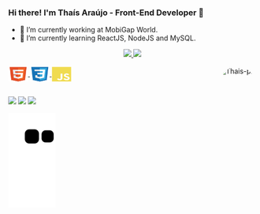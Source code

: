 ### Hi there! I'm Thaís Araújo - Front-End Developer 👋



- 🔭 I’m currently working at MobiGap World.
- 🌱 I’m currently learning ReactJS, NodeJS and MySQL.

<div align="center">
  <a href="https://github.com/thaisaraujosantos">
  <img height="180em" src="https://github-readme-stats.vercel.app/api?username=thaisaraujosantos&show_icons=true&theme=dracula&include_all_commits=true&count_private=true"/>
  <img height="180em" src="https://github-readme-stats.vercel.app/api/top-langs/?username=thaisaraujosantos&layout=compact&langs_count=7&theme=dracula"/>
</div>
<div style="display: inline_block"><br>
  <img align="center" alt="Thais-HTML" height="30" width="40" src="https://raw.githubusercontent.com/devicons/devicon/master/icons/html5/html5-original.svg">
  <img align="center" alt="Thais-CSS" height="30" width="40" src="https://raw.githubusercontent.com/devicons/devicon/master/icons/css3/css3-original.svg">
  <img align="center" alt="Thais-Js" height="30" width="40" src="https://raw.githubusercontent.com/devicons/devicon/master/icons/javascript/javascript-plain.svg">
  <a href="https://picasion.com/"><img align="right" alt="Thais-pic" height="150" style="border-radius:50px;" src="https://i.picasion.com/pic92/1d16cff942ebf07e9508db84aced9c06.gif" alt="https://picasion.com/" /></a><br/><a href="https://picasion.com/"></a>
</div>
  
  ##
 
<div> 
  <a href="https://instagram.com/thaiisaraujjo" target="_blank"><img src="https://img.shields.io/badge/-Instagram-%23E4405F?style=for-the-badge&logo=instagram&logoColor=white" target="_blank"></a>
   <a href = "mailto:thaisaraujo.dev@gmail.com" target="_blank"><img src="https://img.shields.io/badge/-Gmail-%23333?style=for-the-badge&logo=gmail&logoColor=white" target="_blank"></a>
  <a href="https://www.linkedin.com/in/tha%C3%ADs-ara%C3%BAjo-santos-047237235/" target="_blank"><img src="https://img.shields.io/badge/-LinkedIn-%230077B5?style=for-the-badge&logo=linkedin&logoColor=white" target="_blank"></a> 
 
  ![Snake animation](https://github.com/rafaballerini/rafaballerini/blob/output/github-contribution-grid-snake.svg)
 
</div>

